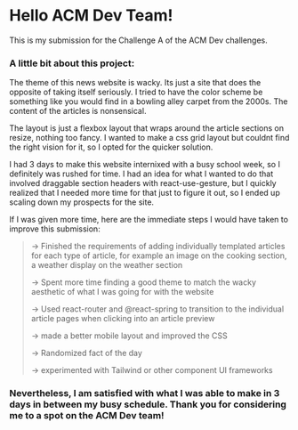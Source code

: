 # Hello ACM Dev Team!

This is my submission for the Challenge A of the ACM Dev challenges.

### A little bit about this project:

The theme of this news website is wacky. Its just a site that does the opposite of taking itself seriously. I tried to have the color scheme be something like you would find in a bowling alley carpet from the 2000s. The content of the articles is nonsensical.

The layout is just a flexbox layout that wraps around the article sections on resize, nothing too fancy. I wanted to make a css grid layout but couldnt find the right vision for it, so I opted for the quicker solution.

I had 3 days to make this website internixed with a busy school week, so I definitely was rushed for time. I had an idea for what I wanted to do that involved draggable section headers with react-use-gesture, but I quickly realized that I needed more time for that just to figure it out, so I ended up scaling down my prospects for the site.

If I was given more time, here are the immediate steps I would have taken to improve this submission:

> -> Finished the requirements of adding individually templated articles for each type of article, for example an image on the cooking section, a weather display on the weather section
>
> -> Spent more time finding a good theme to match the wacky aesthetic of what I was going for with the website
>
> -> Used react-router and @react-spring to transition to the individual article pages when clicking into an article preview
> 
> -> made a better mobile layout and improved the CSS
>
> -> Randomized fact of the day
>
> -> experimented with Tailwind or other component UI frameworks

### Nevertheless, I am satisfied with what I was able to make in 3 days in between my busy schedule. Thank you for considering me to a spot on the ACM Dev team!

